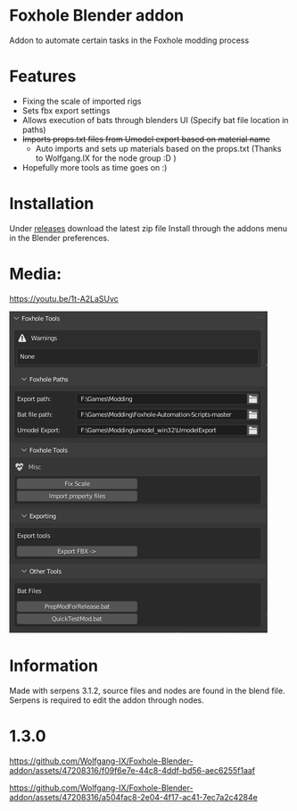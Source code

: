 # Foxhole Blender addon
Addon to automate certain tasks in the Foxhole modding process

# Features 
- Fixing the scale of imported rigs 
- Sets fbx export settings 
- Allows execution of bats through blenders UI (Specify bat file location in paths)
- ~~Imports props.txt files from Umodel export based on material name~~
  - Auto imports and sets up materials based on the props.txt (Thanks to Wolfgang.IX for the node group :D )
- Hopefully more tools as time goes on :) 


# Installation 
Under [releases](https://github.com/Austin12325/Foxhole-Blender-addon/releases/tag/1.0) download the latest zip file 
Install through the addons menu in the Blender preferences.

# Media: 


https://youtu.be/1t-A2LaSUvc


![menu](https://github.com/Austin12325/Foxhole-Blender-addon/blob/main/docs/blender_mdiGbm2cYo.png "Menu")


# Information 
Made with serpens 3.1.2, source files and nodes are found in the blend file. 
Serpens is required to edit the addon through nodes. 


# 1.3.0

https://github.com/Wolfgang-IX/Foxhole-Blender-addon/assets/47208316/f09f6e7e-44c8-4ddf-bd56-aec6255f1aaf

https://github.com/Wolfgang-IX/Foxhole-Blender-addon/assets/47208316/a504fac8-2e04-4f17-ac41-7ec7a2c4284e
